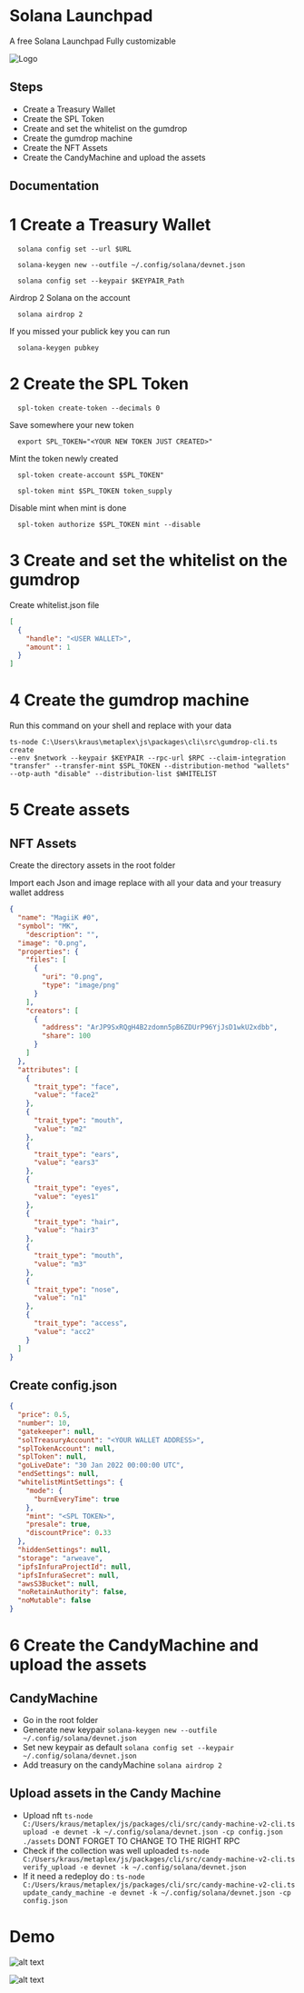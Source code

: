 
# Solana Launchpad

A free Solana Launchpad Fully customizable


![Logo](https://www.logosvgpng.com/wp-content/uploads/2021/12/solana-logo-vector.png)


## Steps

 - Create a Treasury Wallet
 - Create the SPL Token
 - Create and set the whitelist on the gumdrop
 - Create the gumdrop machine
 - Create the NFT Assets
 - Create the CandyMachine and upload the assets

## Documentation


# 1 Create a Treasury Wallet
```shell
  solana config set --url $URL    
```
```shell
  solana-keygen new --outfile ~/.config/solana/devnet.json
```
```shell
  solana config set --keypair $KEYPAIR_Path    
```
Airdrop 2 Solana on the account
```shell
  solana airdrop 2
```
If you missed your publick key you can run
```shell
  solana-keygen pubkey
```

# 2 Create the SPL Token

```shell
  spl-token create-token --decimals 0
```
Save somewhere your new token


```shell
  export SPL_TOKEN="<YOUR NEW TOKEN JUST CREATED>"
```

Mint the token newly created 
```shell
  spl-token create-account $SPL_TOKEN"
```
```shell
  spl-token mint $SPL_TOKEN token_supply
```
Disable mint when mint is done
```shell
  spl-token authorize $SPL_TOKEN mint --disable
```

# 3 Create and set the whitelist on the gumdrop


Create whitelist.json file
```json
[
  {
    "handle": "<USER WALLET>",
    "amount": 1
  }
]
```

# 4 Create the gumdrop machine
Run this command on your shell and replace with your data
```shell
ts-node C:\Users\kraus\metaplex\js\packages\cli\src\gumdrop-cli.ts create 
--env $network --keypair $KEYPAIR --rpc-url $RPC --claim-integration 
"transfer" --transfer-mint $SPL_TOKEN --distribution-method "wallets" 
--otp-auth "disable" --distribution-list $WHITELIST
```

# 5 Create assets
## NFT Assets

Create the directory assets in the root folder

Import each Json and image replace with all your data and your treasury wallet address

```json
{
  "name": "MagiiK #0",
  "symbol": "MK",
	"description": "",
  "image": "0.png",
  "properties": {
    "files": [
      {
        "uri": "0.png",
        "type": "image/png"
      }
    ],
    "creators": [
      {
        "address": "ArJP9SxRQgH4B2zdomn5pB6ZDUrP96YjJsD1wkU2xdbb",
        "share": 100
      }
    ]
  },
  "attributes": [
    {
      "trait_type": "face",
      "value": "face2"
    },
    {
      "trait_type": "mouth",
      "value": "m2"
    },
    {
      "trait_type": "ears",
      "value": "ears3"
    },
    {
      "trait_type": "eyes",
      "value": "eyes1"
    },
    {
      "trait_type": "hair",
      "value": "hair3"
    },
    {
      "trait_type": "mouth",
      "value": "m3"
    },
    {
      "trait_type": "nose",
      "value": "n1"
    },
    {
      "trait_type": "access",
      "value": "acc2"
    }
  ]
}
```

## Create config.json
```json
{
  "price": 0.5,
  "number": 10,
  "gatekeeper": null,
  "solTreasuryAccount": "<YOUR WALLET ADDRESS>",
  "splTokenAccount": null,
  "splToken": null,
  "goLiveDate": "30 Jan 2022 00:00:00 UTC",
  "endSettings": null,
  "whitelistMintSettings": {
    "mode": {
      "burnEveryTime": true
    },
    "mint": "<SPL TOKEN>",
    "presale": true,
    "discountPrice": 0.33
  },
  "hiddenSettings": null,
  "storage": "arweave",
  "ipfsInfuraProjectId": null,
  "ipfsInfuraSecret": null,
  "awsS3Bucket": null,
  "noRetainAuthority": false,
  "noMutable": false
}
```
# 6 Create the CandyMachine and upload the assets
## CandyMachine

- Go in the root folder
- Generate new keypair `solana-keygen new --outfile ~/.config/solana/devnet.json`
- Set new keypair as default `solana config set --keypair ~/.config/solana/devnet.json`
- Add treasury on the candyMachine `solana airdrop 2`

## Upload assets in the Candy Machine

- Upload nft `ts-node C:/Users/kraus/metaplex/js/packages/cli/src/candy-machine-v2-cli.ts upload -e devnet -k ~/.config/solana/devnet.json -cp config.json ./assets` DONT FORGET TO CHANGE TO THE RIGHT RPC
- Check if the collection was well uploaded `ts-node C:/Users/kraus/metaplex/js/packages/cli/src/candy-machine-v2-cli.ts verify_upload -e devnet -k ~/.config/solana/devnet.json`
- If it need a redeploy do : `ts-node C:/Users/kraus/metaplex/js/packages/cli/src/candy-machine-v2-cli.ts update_candy_machine -e devnet -k ~/.config/solana/devnet.json -cp config.json`

# Demo
![alt text](https://i.ibb.co/S5vBXWL/website.png)

![alt text](https://i.ibb.co/8NrD1KD/website2.png)


